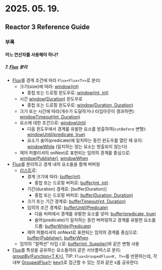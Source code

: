 # 2025. 05. 19.

## Reactor 3 Reference Guide

### 부록

#### 어느 연산자를 사용해야 하나?

##### 7. [Flux][flux] 분리

* [Flux<T>][flux]를 경계 조건에 따라 `Flux<Flux<T>>`로 분리:
    * 크기(size)에 따라: [window(int)][flux-window-int]
        * 중첩 또는 드로핑 윈도우로: [window(int, int)][flux-window-int-int]
    * 시간 [window(Duration)][flux-window-duration] 윈도우로
        * 중첩 또는 드로핑 윈도우로: [window(Duration, Duration)][flux-window-duration-duration]
    * 크기 또는 시간에 따라(개수가 도달하거나 타임아웃이 경과하면): [windowTimeout(int, Duration)][flux-window-timeout-int-duration]
    * 요소에 대한 조건으로: [windowUntil][flux-window-until]
        * 다음 윈도우에서 경계를 유발한 요소를 방출하여(`cutBefore` 변형): [windowUntil(predicate, true)][flux-window-until-predicate-true]
        * 요소가 술어(predicate)에 일치하는 동안 윈도우를 열린 채 유지: [windowWhile][flux-window-while] (일치하는 않는 요소는 방출되지 않는다)
    * 제어 퍼블리셔의 onNext로 표현되는 임의의 경계를 중심으로: [window(Publisher)][flux-window-publisher], [windowWhen][flux-window-when]
* [Flux<T>][flux]를 분리하고 경계 내의 요소들을 함께 버퍼링
    * [리스트][list]로:
        * 경계 크기에 따라: [buffer(int)][flux-buffer-int]
            * 중첩 또는 드로핑 버퍼로: [buffer(int, int)][flux-buffer-int-int]
        * 기간(duration) 경계로: [buffer(Duration)]
            * 중첩 또는 드로핑 버퍼로: [buffer(Duration, Duration)][flux-buffer-duration-duration]
        * 크기 또는 기간 경계로: [bufferTimeout(int, Duration)][flux-buffer-timeout-int-duration]
        * 임의의 조건 경계로: [bufferUntil(Predicate)][flux-buffer-until-predicate]
            * 다음 버퍼에서 경계를 유발한 요소를 넣어: [buffer(predicate, true)][flux-buffer-predicate-true]
            * 술어(predicate)가 일치하는 동안 버퍼링하고 경계를 유발한 요소를 드롭: [bufferWhile(Predicate)][flux-buffer-while-predicate]
        * 제어 퍼블리셔의 onNext로 표현되는 임의의 경계를 중심으로: [buffer(Publisher)][flux-buffer-publisher], [bufferWhen][flux-buffer-when]
    * 임의의 "컬렉션" 타입 `C`로: [buffer(int, Supplier<C>)][flux-buffer-int-supplier]와 같은 변형 사용
* [Flux<T>][flux]를 특성을 공유하는 요소들끼리 같은 서브플럭스로 분리: [groupBy(Function<T,K>)][flux-group-by-function], TIP: `Flux<GroupedFlux<K, T>>`를 반환하는데, 각 내부 [GroupedFlux][grouped-flux]는 [key()][grouped-flux-key]로 접근할 수 있는 것과 같은 `k`를 공유한다.

[flux]: https://projectreactor.io/docs/core/release/api/reactor/core/publisher/Flux.html
[flux-window-int]: https://projectreactor.io/docs/core/release/api/reactor/core/publisher/Flux.html#window-int-
[flux-window-int-int]: https://projectreactor.io/docs/core/release/api/reactor/core/publisher/Flux.html#window-int-int-
[flux-window-duration]: https://projectreactor.io/docs/core/release/api/reactor/core/publisher/Flux.html#window-java.time.Duration-
[flux-window-duration-duration]: https://projectreactor.io/docs/core/release/api/reactor/core/publisher/Flux.html#window-java.time.Duration-java.time.Duration-
[flux-window-timeout-int-duration]: https://projectreactor.io/docs/core/release/api/reactor/core/publisher/Flux.html#windowTimeout-int-java.time.Duration-
[flux-window-until]: https://projectreactor.io/docs/core/release/api/reactor/core/publisher/Flux.html#windowUntil-java.util.function.Predicate-
[flux-window-until-predicate-true]: https://projectreactor.io/docs/core/release/api/reactor/core/publisher/Flux.html#windowUntil-java.util.function.Predicate-boolean-
[flux-window-while]: https://projectreactor.io/docs/core/release/api/reactor/core/publisher/Flux.html#windowWhile-java.util.function.Predicate-
[window(Publisher)]: https://projectreactor.io/docs/core/release/api/reactor/core/publisher/Flux.html#window-org.reactivestreams.Publisher-
[flux-window-publisher]: https://projectreactor.io/docs/core/release/api/reactor/core/publisher/Flux.html#windowWhen-org.reactivestreams.Publisher-java.util.function.Function-
[flux-window-when]: https://projectreactor.io/docs/core/release/api/reactor/core/publisher/Flux.html#windowWhen-org.reactivestreams.Publisher-java.util.function.Function-
[list]: https://docs.oracle.com/javase/8/docs/api/java/util/List.html?is-external=true
[flux-buffer-int]: https://projectreactor.io/docs/core/release/api/reactor/core/publisher/Flux.html#buffer-int-
[flux-buffer-int-int]: https://projectreactor.io/docs/core/release/api/reactor/core/publisher/Flux.html#buffer-int-int-
[flux-buffer-duration-duration]: https://projectreactor.io/docs/core/release/api/reactor/core/publisher/Flux.html#buffer-java.time.Duration-java.time.Duration-
[flux-buffer-int-duration]: https://projectreactor.io/docs/core/release/api/reactor/core/publisher/Flux.html#buffer-java.time.Duration-java.time.Duration-
[flux-buffer-timeout-int-duration]: https://projectreactor.io/docs/core/release/api/reactor/core/publisher/Flux.html#bufferTimeout-int-java.time.Duration-
[flux-buffer-until-predicate]: https://projectreactor.io/docs/core/release/api/reactor/core/publisher/Flux.html#bufferUntil-java.util.function.Predicate-
[flux-buffer-predicate-true]: https://projectreactor.io/docs/core/release/api/reactor/core/publisher/Flux.html#bufferUntil-java.util.function.Predicate-boolean-
[flux-buffer-while-predicate]: https://projectreactor.io/docs/core/release/api/reactor/core/publisher/Flux.html#bufferWhile-java.util.function.Predicate-
[flux-buffer-publisher]: https://projectreactor.io/docs/core/release/api/reactor/core/publisher/Flux.html#buffer-org.reactivestreams.Publisher-
[flux-buffer-when]: https://projectreactor.io/docs/core/release/api/reactor/core/publisher/Flux.html#bufferWhen-org.reactivestreams.Publisher-java.util.function.Function-
[flux-buffer-int-supplier]: https://projectreactor.io/docs/core/release/api/reactor/core/publisher/Flux.html#buffer-int-java.util.function.Supplier-
[flux-group-by-function]: https://projectreactor.io/docs/core/release/api/reactor/core/publisher/Flux.html#groupBy-java.util.function.Function-
[grouped-flux]: https://projectreactor.io/docs/core/release/api/reactor/core/publisher/GroupedFlux.html
[grouped-flux-key]: https://projectreactor.io/docs/core/release/api/reactor/core/publisher/GroupedFlux.html#key--
